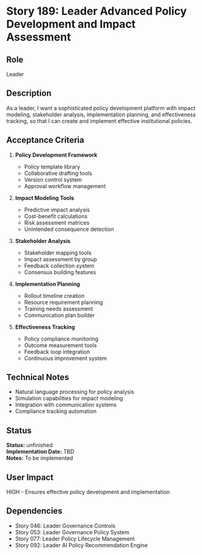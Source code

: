 # Story 189: Leader Advanced Policy Development and Impact Assessment

## Role
Leader

## Description
As a leader, I want a sophisticated policy development platform with impact modeling, stakeholder analysis, implementation planning, and effectiveness tracking, so that I can create and implement effective institutional policies.

## Acceptance Criteria
1. **Policy Development Framework**
   - Policy template library
   - Collaborative drafting tools
   - Version control system
   - Approval workflow management

2. **Impact Modeling Tools**
   - Predictive impact analysis
   - Cost-benefit calculations
   - Risk assessment matrices
   - Unintended consequence detection

3. **Stakeholder Analysis**
   - Stakeholder mapping tools
   - Impact assessment by group
   - Feedback collection system
   - Consensus building features

4. **Implementation Planning**
   - Rollout timeline creation
   - Resource requirement planning
   - Training needs assessment
   - Communication plan builder

5. **Effectiveness Tracking**
   - Policy compliance monitoring
   - Outcome measurement tools
   - Feedback loop integration
   - Continuous improvement system

## Technical Notes
- Natural language processing for policy analysis
- Simulation capabilities for impact modeling
- Integration with communication systems
- Compliance tracking automation


## Status
**Status:** unfinished  
**Implementation Date:** TBD  
**Notes:** To be implemented
## User Impact
HIGH - Ensures effective policy development and implementation

## Dependencies
- Story 046: Leader Governance Controls
- Story 053: Leader Governance Policy System
- Story 077: Leader Policy Lifecycle Management
- Story 092: Leader AI Policy Recommendation Engine